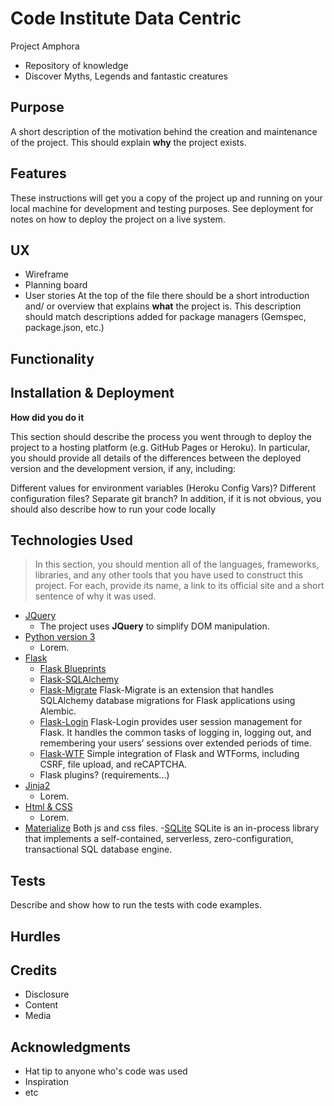 # Code Institute Data Centric
Project Amphora
- Repository of knowledge
- Discover Myths, Legends and fantastic creatures

## Purpose
A short description of the motivation behind the creation and maintenance of the project. This should explain **why** the project exists.
## Features
These instructions will get you a copy of the project up and running on your local machine for development and testing purposes. See deployment for notes on how to deploy the project on a live system.

## UX
- Wireframe
- Planning board
- User stories
At the top of the file there should be a short introduction and/ or overview that explains **what** the project is. This description should match descriptions added for package managers (Gemspec, package.json, etc.)

## Functionality


## Installation & Deployment
**How did you do it**

This section should describe the process you went through to deploy the project to a hosting platform (e.g. GitHub Pages or Heroku). 
In particular, you should provide all details of the differences between the deployed version and the development version, if any, including:

Different values for environment variables (Heroku Config Vars)?
Different configuration files?
Separate git branch? In addition, if it is not obvious, you should also describe how to run your code locally

## Technologies Used
> In this section, you should mention all of the languages, frameworks, libraries, and any other tools that you have used to construct this project. For each, provide its name, a link to its official site and a short sentence of why it was used.
- [JQuery](https://jquery.com)
    - The project uses **JQuery** to simplify DOM manipulation.
- [Python version 3]()
    - Lorem.
- [Flask]()
    - [Flask Blueprints](http://flask.pocoo.org/docs/1.0/blueprints/)
    - [Flask-SQLAlchemy ](http://flask-sqlalchemy.pocoo.org)
    - [Flask-Migrate](https://flask-migrate.readthedocs.io/en/latest/) Flask-Migrate is an extension that handles SQLAlchemy database migrations for Flask applications using Alembic. 
    - [Flask-Login](https://flask-login.readthedocs.io/en/latest/) Flask-Login provides user session management for Flask. It handles the common tasks of logging in, logging out, and remembering your users’ sessions over extended periods of time.     
    - [Flask-WTF](https://flask-wtf.readthedocs.io/en/stable/) Simple integration of Flask and WTForms, including CSRF, file upload, and reCAPTCHA.
    - Flask plugins? (requirements...)
- [Jinja2]()
    - Lorem.
- [Html & CSS]()
    - Lorem.
- [Materialize](https://materializecss.com/)
Both js and css files.
-[SQLite](https://sqlite.org/) SQLite is an in-process library that implements a self-contained, serverless, zero-configuration, transactional SQL database engine.
## Tests

Describe and show how to run the tests with code examples.
## Hurdles

## Credits

- Disclosure
- Content
- Media

## Acknowledgments
* Hat tip to anyone who's code was used
* Inspiration
* etc
